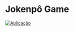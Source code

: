 # Jokenpô Game

[![Aplicação](https://img.shields.io/badge/Aplicação-Jokenpô-FF4500?style=flat-square)](https://jokenpojop.netlify.app/)